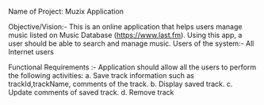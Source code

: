 Name of Project: Muzix Application

Objective/Vision:- This is an online application that helps users manage music listed on Music Database (https://www.last.fm). Using this app, a user should be able to search and manage music. Users of the system:- All Internet users

Functional Requirements :- Application should allow all the users to perform the following activities: a. Save track information such as trackId,trackName, comments of the track. b. Display saved track. c. Update comments of saved track. d. Remove track

